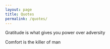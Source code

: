 ```yaml
---
layout: page
title: Quotes
permalink: /quotes/
---
```


Gratitude is what gives you power over adversity

Comfort is the killer of man
